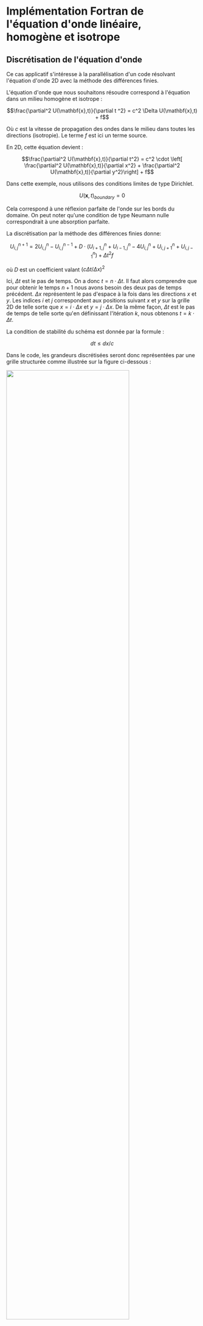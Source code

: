 # Implémentation Fortran de l'équation d'onde linéaire, homogène et isotrope

## Discrétisation de l'équation d'onde

Ce cas applicatif s'intéresse à la parallélisation d'un code résolvant
l'équation d'onde 2D avec la méthode des différences finies.

L'équation d'onde que nous souhaitons résoudre correspond à l'équation dans un milieu homogène et isotrope :
```math
\frac{\partial^2 U(\mathbf{x},t)}{\partial t ^2} = c^2 \Delta U(\mathbf{x},t) + f
```
Où $`c`$ est la vitesse de propagation des ondes dans le milieu dans toutes les directions (isotropie).
Le terme $`f`$ est ici un terme source.

En 2D, cette équation devient :
```math
\frac{\partial^2 U(\mathbf{x},t)}{\partial t^2} = c^2 \cdot \left[ \frac{\partial^2 U(\mathbf{x},t)}{\partial x^2}  + \frac{\partial^2 U(\mathbf{x},t)}{\partial y^2}\right] + f
```

Dans cette exemple, nous utilisons des conditions limites de type Dirichlet.
```math
U(\mathbf{x},t)_{boundary} = 0
```
Cela correspond à une réflexion parfaite de l'onde sur les bords du domaine.
On peut noter qu'une condition de type Neumann nulle correspondrait à une absorption parfaite.

La discrétisation par la méthode des différences finies donne:
```math
U^{n+1}_{i,j} = 2 U^{n}_{i,j} - U^{n-1}_{i,j} + D  \cdot \left( U^{n}_{i+1,j} + U^{n}_{i-1,j} - 4 U^{n}_{i,j} + U^{n}_{i,j+1} + U^{n}_{i,j-1}  \right) + \Delta t ^2 f
```
où $`D`$ est un coefficient valant $`\left( c \Delta t / \Delta x \right)^2`$

Ici, $`\Delta t`$ est le pas de temps. On a donc $`t = n \cdot \Delta t `$. Il faut alors comprendre que pour obtenir le temps $`n+1`$
nous avons besoin des deux pas de temps précédent.
$`\Delta x`$ représentent le pas d'espace à la fois dans les directions $`x`$ et $`y`$.
Les indices $`i`$ et $`j`$ correspondent aux positions suivant $`x`$ et $`y`$
sur la grille 2D de telle sorte que $`x = i \cdot \Delta x`$ et $`y = j \cdot \Delta x`$.
De la même façon, $`\Delta t`$ est le pas de temps de telle sorte qu'en
définissant l'itération $`k`$, nous obtenons $`t = k \cdot \Delta t`$.

La condition de stabilité du schéma est donnée par la formule :
```math
dt \leq dx / c
```

Dans le code, les grandeurs discrétisées seront donc représentées par une grille structurée comme illustrée
sur la figure ci-dessous :

<img src="../../../support/materiel/discretization_wave_equation.png" width="80%"/>

On remarque qu'obtenir la valeur de $`U^{n+1}_{i,j}`$ ne fait qu'appel qu'à des noeuds proches.
Ce type de problème se nomme problème de *stencil*.
Ils représentent une classe d’algorithme où les éléments
d’un tableau sont mis à jour à partir d’un motif local faisant appel aux points
adjacents.
C'est d'ailleurs un sujet d'étude pour obtenir les algorithmes les plus performants en informatique.
Il s'agit aussi d'un problème dit à dépendance local.
Il est de ce fait très facile à paralléliser.
En tout cas plus facile que les problèmes globaux.

## Description du répertoire

Ce programme écrit en Fortran se compose de plusieurs fichiers :
- main.F90: fichier principal contenant la structure du programme avec son initialisation et la boucle en temps
- parameters.F90 : fichier contenant tous les paramètres (variables)
- physics.F90 : fichier contenant l'initialisation physique du domaine et le solveur physique
- diagnostics.F90 : fichier contenant les diagnostiques

## Installation des dépendances

Ce programme nécessite l'installation d'un compilateur Fortran 90.

Pour le TP, vous aurez besoin d'installer un compilateur équipé de OpenMP.
C'est normalement le cas de la plupart des compilateurs récents.

Vous aurez aussi besoin d'installer MPI.
Sur les postes de travail de l'université, MPI est déjà installé.
Pour l'installer sur vos ordinateurs personnels, utilisez les instructions dans le dossier [./documentation](../../documentation/mpi.md).

## Compilation et exécution du programme

Pour compiler ce programme, vous pouvez tout simplement utiliser le makefile dans le dossier des sources :
```bash
make
```

La compilation génère un fichier `executable`. Vous pouvez lancer le programme en faisant :
```bash
./executable
```

Certains arguments peuvent être donné en ligne de commande après l'exécutable :

```bash
./executable -Nxy 500 500 -dx 0.01 -Nt 4000 -diags 100
```

Les arguments possibles ont la signification suivante :
- `Nxy`: nombre de points sur la grille dans la direction x puis y
- `Nt`: nombre d'itérations temporelles
- `diags`: période en nombre d'itérations entre chaque sortie de diagnostique
- `dx`: pas d'espace en x et en y


## Consignes de TP

Dans ce TP, vous aurez à modifier un programme séquentiel pour le paralléliser à la fois via OpenMP et MPI.
C'est le sujet des sous-sections I à IV.
Vous serez ensuite amené à étudier les performances des versions parallèles.
Il s'agit de la section IV.
En plus de travailler dans un code de calcul, il vous est demandé d'écrire un rapport détaillant votre démarche.
Le TP est divisé en questions successives vous invitant soit à modifier le code soit à compléter votre rapport, parfois les deux.
Pour le rapport, vous êtes libre du format d'écriture (LateX, Word, LibreOffice...).

### I. Découverte du code séquentiel

La première partie de ce TP est la découverte du code dans sa version non parallèle.

**Fichier main.F90 :**

Ouvrez le fichier [main.F90](./main.F90) et commencez par explorer la structure du code.
La première partie de l'initialisation est la définition des paramètres de simulation du code :

```fortran
Nx                  = 500                 ! Nombre de points sur la grille dans la direction x
Ny                  = 500                 ! Nombre de points sur la grille dans la direction y
dx                  = 0.01                 ! Pas d'espace
C                   = 1.                  ! Vitesse du son
Amplitude           = 40                 ! Amplitude du terme source
omega               = 2*PI                  ! Fréquence de la perturbation
Nt                  = 4000                ! Nombre d'itérations temporelles
alpha               = 0.5                 ! Facteur sur le pas en temps calculé avec la CFL
print_period        = 500                ! Période de sortie à l'écran des itérations
diagnostic_period   = 100                 ! Période en nombre d'itération entre chaque sortie de fichier
```

C'est ici que l'on peut jouer avec les paramètres comme la discrétisation de la grille (`Nx` et `Ny`),
la taille de la grille (`Lx` et `Ly`), le nombre d'itération (`Nt`).
Les paramètres sont stockés dans le fichier [parameters.F90](./parameters.F90).
Laissez ce fichier de côté pour le moment.

La fonction `get_arguments` vous permet de passer certains arguments en ligne de commande au moment de l'exécution.

La deuxième partie de l'initialisation va allouer les tableaux et définir des paramètres internes pour la simulation par l'appel à la fonction `initialize_domain` définie dans le fichier [physics.F90](./physics.F90).
Nécessairement, cette partie utilise les paramètres fournis plus haut dans `main.F90`.
Laissez le fichier [physics.F90](./physics.F90) de côté pour le moment.

Après l'initialisation c'est la boucle en temps. Par étapes sont effectués :
- la résolution de l'équation d'onde pour le pas de temps suivant par l'appel à la fonction `update_domain`
- les conditions limites par l'appel à `update_boundaries`. Pour des conditions réfléchissantes, cet appel pourrait même ne pas être fait.
- l'affichage d'information dans le terminal via `print_timestep_information`
- la sortie de la grille sous forme de fichiers binaires via `output_grid`

Vous devez remarquer que nous calculons le temps passé dans chaque partie du code grâce à la fonction `cpu_time`.
Une fois la boucle en temps terminée, les *timers* sont traités et affichés dans le terminal.

**Fichier parameters.F90 :**

Ouvrez le fichier [parameters.F90](./parameters.F90).
Ce fichier contient le module Fortran `parameters` contenant lui l'ensemble des paramètres utilisés dans le code.
C'est ici que vous trouverez les paramètres physiques, la déclaration des grilles et les paramètres numériques.
C'est également ici que vous devrez ajouter de nouvelles variables si ces dernières ne sont pas locales aux subroutines.

**Fichier physics.F90 :**

Ouvrez le fichier [physics.F90](./physics.F90).
Ce fichier contient les subroutines pour la résolution de l'équation d'onde et les choses connexes :
- `initialize_domain` : Cette subroutine initialise la simulation à partir des paramètres d'entrée données
  par l'utilisateur dans [main.F90](./main.F90). C'est notamment ici que sont allouées les grilles.
  A la fin de cette fonction, un récapitulatif des principaux paramètres est affiché dans le terminal.
  C'est ici que l'on rajoutera l'initialisation de certains paramètres pour MPI notamment.
  Vous pourrez aussi rajouter des informations à afficher pour la recherche de bug par exemple.
- `update_domain` : C'est dans cette fonction que l'équation d'onde est résolue pour le pas de temps suivant.
- `update_boundaries` : mise à jour des conditions aux limites
- `finalise_domain` : pour désallouer les grilles à la fin de la simulation

**Fichier diagnostics.F90 :**

Ouvrez le fichier [diagnostics.F90](./diagnostics.F90).
Ce fichier contient les fonctions relatives à l'affichage dans le terminal ou la sortie des fichiers de grille :
- `print_timestep_information` :
- `compute_grid_integration` :
- `output_grid` :

**Question 1.1 - première exécution :** Maintenant que vous avez une vision globale du code. Compilez et exécutez-le avec
les paramètres par défaut.

**Question 1.2 :** L'exécution a généré des fichiers dans le dossier `diags`.

- a) Utilisez les scripts Python fournis dans le dossier [python](../python) pour visualiser les résultats (utilisez le [README](../python/README.md) pour plus d'information).

- b) Placez dans le rapport une figure 2D ou 3D à différentes itérations de simulation.

**Question 1.3 - compteur en temps :**

- a) Prenez le temps d'observer les compteurs de temps (ou *timers*) affichés en fin de simulation.

- b) Quelle partie du code prend le plus de temps ?

### II. Découverte de la machine de calcul

**Question 2.1 - Architecture de la machine parallèle:** Avant de travailler sur la parallélisation du code, il est important de regarder
les propriétés de la machine parallèle que vous allez utiliser.
Dans notre cas, nous utiliserons des ordinateurs de bureau équipé d'un seul processeur mais de plusieurs coeurs de calcul.

- a) La première chose à faire est de récupérer ces informations. Pour cela, vous pouvez utiliser la commande suivante :

```bash
cat /proc/cpuinfo
```

Cette commande vous donne toutes les informations qui concernent votre processeur.
La ligne `model name` vous permet de récupérer le nom commercial du processeur et de faire une recherche Internet par exemple.
La ligne `cpu cores` vous donne le nombre de coeurs.
Vous noterez que les mêmes informations sont affichées un certain nombre de fois, autant de fois qu'il y a de *threads* pour être exact.
Un *thread* au sens d'Intel est une sous unité de calcul du coeur.
Il y a en général 2 *threads* par coeur qui partagent les ressources mémoires du coeur (à la fois le cache L2 mais aussi la bande passante !).
Lorsque l'on désire utiliser les *threads* comme des unités de calcul, on parle d'*hyperthreading*.

- b) Récupérez le nom du modèle du processeur. Utilisez un moteur de recherche pour trouver la page associée sur le site Intel.

- c) Donnez le nombre de coeurs total et le nombre de *threads* de votre processeur.

- d) Donnez la taille du cache L3.

- e) Sous Gnome, un autre moyen d'avoir des informations sur votre processeur est d'utiliser l'utilitaire graphique `Moniteur système` qui se substitue à la commande `top`.
Combien de CPUs sont affichés ? A quoi correspondent-ils ?
Prenez une capture d'écran et mettez la dans votre rapport.

### III. OpenMP

Dans cette deuxième partie, nous allons paralléliser le programme d'équation d'onde en utilisant la bibliothèque OpenMP
fonctionnant par directives.

**Préparation :** Pour cette partie, faites une copie du dossier contenant le code fortran que vous allez appeler `sequentiel`.
On utilisera cette copie comme référence.
Faites maintenant une deuxième copie pour y placer les directives OpenMP et appelez-la `openmp`.
Dans la partie suivante du TP, il vous sera demandé de modifier les sources dans le dossier `openmp`.

**Question 3.1 - région parallèle :** En premier lieu placez dans [main.F90](./main.F90) la directive d'ouverture et de fermeture d'une région
parallèle en OpenMP (`omp parallel`).
Faites en sorte que le passage des paramètres soit partagé par défaut (`shared`) et prenez soin de définir en privé (`private`)
les quelques paramètres qui en ont besoin. Justifiez le choix de l'emplacement de la directive dans le code et
le choix des paramètres passés en `private`. Compilez avec OpenMP (sans exécuter) pour vérifier.

**Question 3.2 - temps :** Pour mesurer le temps, il va être nécessaire de remplacer les fonctions `call cpu_time(time)` par la fonction OpenMP
spécifique `time = omp_get_wtime()` (https://www.openmp.org/spec-html/5.0/openmpsu160.html) dans [main.F90](./main.F90).
Le paramètre `time` est un réel dans les deux cas représentant des secondes. Compilez avec OpenMP (sans exécuter) pour vérifier.

**Question 3.3 - parallélisation de la boucle :** Dans [physics.F90](./physics.F90), ajoutez la directive permettant de paralléliser
la boucle de résolution de l'équation d'onde. Demandez à ce que le *scheduler* soit décidé au *runtime*. Compilez avec OpenMP (sans exécuter) pour vérifier.

**Astuce** : vous pouvez rendre parallèle des opérations sur des tableaux en utilisant `!$OMP workshare` :
```
!$omp workshare
A(:) = B(:) + C(:)
!$omp end workshare
```
Ou tout simplement transformer ces opérations en boucle classique précédée de `!$omp do`.
`workshare` ne semble cependant pas accepter la clause `schedule(runtime)`.

**Question 3.4 - région séquentielle :** Dans [main.F90](./main.F90) et [physics.F90](./physics.F90), identifiez les régions qui
nécessitent d'être faites en séquentiel. Ajoutez les directives souhaitées dans chaque cas. Justifiez rapidement votre choix.
Compilez avec OpenMP (sans exécuter) pour vérifier.

**Questions 3.5 - exécution :** Exportez dans votre environnement les variables pour le nombre de *threads* OpenMP (`OMP_NUM_THREADS=4`) et
le type *scheduler* ainsi que le le nombre de *chunks*. Choisissez pour commencer `OMP_SCHEDULE="static"`. Exécutez le code.

**Questions 3.6 - visualisation des résultats :** Visualisez les fichiers de sortie pour vous assurer que les résultats sont identiques
avec la version séquentielle.

### IV. MPI

Dans cette troisième partie, nous allons paralléliser le programme d'équation d'onde en utilisant la méthode par passage de message et la bibliothèque MPI.

**Préparation :** Faites maintenant une copie du dossier `sequentiel` et appelez-la `mpi`.
Vous allez modifier les sources pour y introduire la parallélisation MPI dans ce dossier.

**Question 4.1 - makefile :** En premier lieu, il nous faut modifier le makefile pour pouvoir compiler avec MPI.
Pour cela ouvrez le fichier `makefile` et remplacer `gfortran` par `mpif90` en tant que compilateur fortran (`FC`).
Supprimez les *flags* faisant référence à OpenMP : `-fopenmp`.
L'entête du makefle devrait ressembler à ça :
```makefile
# Fortran compiler (MPI wrapper)
FC = mpif90
# Fortran compiler flags
FFLAGS=
# Libraries
LDFLAGS =
```
Il est tout à fait possible de compiler un code séquentiel avec le *wrappper* MPI puisqu'il s'agit simplement d'un *wrapper* faisant appel au compilateur `gfortran`.
Compilez le code en faisant `make` pour vous assurez qu'il n'y a pas d'erreur.

**Question 4.2 - Initialisation de MPI :** Nous allons commencer par préparer le programme à MPI.
Pour cela, commencez par inclure le header MPI dans le fichier [main.F90](./main.F90).
Notez qu'il faudra l'inclure dans chaque fichier où sera appelées des fonctions MPI.

Effectuez l'initialisation de MPI tout en récupérant le nombre de rang et le rang du processus en cours.
Vous devrez déclarer les nouveaux paramètres dans le fichier [parameters.F90](./parameters.F90).
Les variables très locales comme l'erreur MPI par exemple peuvent être déclarées localement.
Aidez-vous du premier exercice sur MPI si besoin `1_initialization`.
N'oubliez pas de finaliser MPI tout de suite à la fin du programme.

**Question 4.3 - Timers :** Avant de rentrer dans le coeur du sujet, nous allons préparer le calcul du temps avec MPI.

a) En premier lieu, nous allons remplacer tous les appels à la fonction `cpu_time` dans le [main.F90](./main.F90) par la fonction MPI `MPI_WTIME()` plus adaptée.

Chaque processus MPI va donc faire un calcul local du temps passé dans chaque partie. Les bilans temporels ne seront affichés que par un seul processus.
En revanche, nous allons faire quelques statistiques en affichant le temps minimal, moyen et maximal entre tous les processus pour chaque partie du code. Dans [parameters.F90](./parameters.F90), nous avons déjà déclaré les tableaux `minimum_timers`, `average_timers` et `maximum_timers` à cet effet.

b) Utiliserz les fonctions MPI adéquates pour calculer le temps minimaml, moyen et maximal entre chaque processus.
Il n'y a pas une solution unique à cet exercice (plusieurs méthodes MPI sont possibles).
Vous pouvez coder cette partie directement dans [main.F90](./main.F90) avant l'affichage des temps.

c) Demandez à ce que l'affichage des temps à la fin de [main.F90](./main.F90) ne soit fait que par le rang 0. Dans le cas contraire, votre affichage sera saturé par les sorties terminal de chaque processus.

d) Compilez le code et exécutez le en demandant qu'un processeur.
```bash
mpirun -np 1 ./executable
```
Vérifiez que les résultats sont ceux attendus.

**Question 4.4 - Topologie :** L'idée est de découper la grille discrétisée en sous-grilles de manière cartésienne
dans les deux directions x et y.
Chaque processus MPI devra s'occuper d'une sous-grille.
La première chose à faire est donc de créer la topologie cartésienne.

- a) Ajoutez les nouveaux paramètres MPI dans le fichier [parameters.F90](./parameters.F90) permettant de créer la topologie cartésienne.

- b) Faites en sorte que la fonction de lecture des arguments en ligne de commande puisse lire le nombre de rangs dans chaque dimension (lignes commentées)

- c) Ajoutez les fonctions MPI correspondantes permettant de créer la topologie cartésienne dans [main.F90](./main.F90).
Ces fonctions doivent être placées après la lecture des paramètres mais avant l'initialisation.

- d) Rajoutez une condition qui vérifie que le nombre de processus dans chaque direction est conforme avec le nombre total de processus donné par la commande `mpirun`.

Pour les points a) à c), vous pouvez utiliser l'exercice 6 `6_cartesian_com` pour vous aider ainsi que le cours.

- e) Compilez le code et exécutez-le en demandant qu'un seul processus pour vérifier qu'il n'y a pas d'erreur à ce stade.

**Question 4.5 - Création des paramètres physiques locaux :** Dans le programme séquentiel, les grilles `next_grid`, `curr_grid` et `prev_grid` étaient des tableaux représentant l'ensemble du domaine.
Ces grilles deviennent maintenant une représentation locale de la sous-grille de chaque domaine MPI.
Ce sont donc des sous-grilles indépendantes constituant des morceaux des grilles totales.

Dans les problèmes de stencil, la décomposition de la grille en sous-domaines
de manière naïve entraîne un problème pour les points aux bords.
Il est nécessaire de mettre en place dans un modèle de programmation par passage de message des cellules dîtes fantômes
afin de recevoir des sous-domaines voisins la portion de données nécessaire à la résolution du schéma numérique.
La décomposition MPI et les cellules fantômes sont illustrées par la figure ci-dessous :

![MPI decomposition pour l'équation d'onde](../../../support/materiel/mpi_decomposition_wave_equation.png)

Pour les noeuds qui sont aux bords des sous-domaines, il est nécessaire de communiquer les valeurs adjacentes situées sur les autres sous-domaines MPI pour résoudre le schéma numérique.
Au lieu de communiquer chaque valeur une par une, il est préférable de les communiquer par bloc et de les stocker dans ce qu'on appelle
des cellules fantômes.
Ces cellules forment un halo autour des sous-domaines.

Il va donc falloir les allouer mais la taille va cette fois dépendre du nombre de processus MPI.
Pour commencer, vous allez créer les paramètres locaux suivant :
- local_Nx, local_Ny : le nombre de noeuds dans chaque processus MPI.
- local_Lx, local_Ly : la tailles du sous-domaine associé à chaque processus MPI.
- local_x_min, local_y_min : la borne minimale en x et en y
- local_x_max, local_y_max : la borne maximale en x et en y

Pour cela :

- a) Déclarez ces paramètres dans [parameters.F90](./parameters.F90).
  
- b) Calculez leurs valeurs dans la fonction `initialize_domain` de [physics.F90](./physics.F90).

- c) Modifiez ensuite l'allocation des tableaux pour utiliser les paramètres locaux. Vous pouvez également faire afficher à l'écran une partie de ces paramètres pour contrôler leurs valeurs.

Faites-en sorte que seulement le rang 0 puisse afficher à l'écran les informations à l'écran (pour débuguer votre programme, rien ne vous empêche
d'utiliser la fonction `print` depuis n'importe quel rang).

- d) Mettez à jour le calcul des conditions initiales

- e) Compilez et exécutez le code avec un processeur pour contrôler qu'il n'y a pas d'erreur à ce stade.

**Question 4.6 - Calcul du pas de temps suivant :** Nous allons maintenant mettre à jour la subroutine permettant de calculer le pas de temps suivant `update_domain` dans [physics.F90](./physics.F90).

- a) Mettez à jour les bornes des boucles sur les éléments de grille en utilisant les paramètres locaux.

- b) Compilez et exécutez le code avec un processeur pour contrôler qu'il n'y a pas d'erreur à ce stade.

**Question 4.7 - Echange des cellules fantômes :** Cette partie est l'une des plus délicates. Il s'agit maintenant de communiquer les informations qui viendront mettre à jour les cellules fantômes avant de calculer la grille au pas de temps suivant.

Pour cela, nous allons travailler directement dans la boucle en temps.
Vous allez implémenter en utilisant le type de communication MPI adéquate les échanges de données vers les cellules fantômes juste avant de mettre à jour le domaine.
Faites bien attention à communiquer dans chaque direction de l'espace (`-x`, `+x`, `-y`, `+y`).
Rajouter de nouveaux *timers* autour de ces communications et faites les apparaître dans les détails de la boucle en temps à la fin de [main.F90](./main.F90).

Compilez et exécutez le code avec un processeur pour contrôler qu'il n'y a pas d'erreur à ce stade.

**Question 4.8 - Affichage des pas de temps :** Dans le fichier [diagnostics.F90](./diagnostics.F90), la fonction `print_timestep_information` permet d'afficher
le pas de temps en cours et l'intégration de la grille à ce pas de temps.
En parallèle, le calcul de l'intégration de la grille doit d'abord se faire localement puis une communication doit être faite pour sommer les contributions
de chaque processus.

- a) Rajoutez la communication MPI adéquate permettant de sommer les intégrations locales dans `compute_grid_integration`. Rajoutez des paramètres si besoin.

- b) Dans `print_timestep_information`, faites-en sorte que seul le processus 0 puisse afficher dans le terminal.

**Question 4.9 - Diagnostiques :** La dernière partie qu'il faut adapter sont les sorties de fichiers. En effet, pour le moment la sortie de fichier se fait par chaque processeur mais chaque processeur ne possède pas la même portion de grille. Il existe plusieurs façons de gérer les sorties en calcul parallèle. Certaines sont plus efficaces que d'autres.

Ici, nous allons adopter l'écriture de toute la grille par le seul processus 0. Cela signifie qu'il va falloir que tous les processus communiquent au processeur 0
leur morceau de la grille globale. Le processus 0 reconstitue l'intégralité de la grille avant de l'écrire sur le disque comme en séquentiel.

- a) Dans [diagnostics.F90](./diagnostics.F90), mettez en place un algorithme dans la fonction `output_grid` pour effectuer le rapatriement des grilles locales des autres processus vers le processus 0 dans une grille globale qui sera écrite sur le disque.

- b) Expliquez maintenant les raisons qui font que cette façon de faire n'est pas très efficace.

En pratique, les sorties de fichiers sont très rarement faites de cette façon. Si cela ne pose pas de gros problème sur un socket, la méthode n'est plus du tout efficace sur un calculateur. Il existe dans MPI des fonctions permettant d'écrire des fichiers en parallèle (MPI-IO). Le fonctionnement de cette partie de MPI n'est pas au programme de ce cours. Il existe ensuite des bibliothèques d'IO qui intègre MPI ou une autre solution d'écriture parallèle et simplifie son fonctionnement tout en fournissant des structures de données adaptées (HDF5, ADIOS, NETCDF). Ces bibliothèques sont très courantes dans le monde du HPC.

**Question 4.10 - première exécution en parallèle :** A ce stade, votre code est maintenant prêt pour une exécution en parallèle.

- a) Compilez le code et exécutez-le en parallèle avec plusieurs processus.

- b) Contrôlez le résultat en ouvrant les fichiers de sortie grâce aux scripts Python (si votre code est bien conçu, il n'y a aucune modification à apporter aux scripts Python).

Allez voir la [page sur la visualisation](../python/README.md) pour plus d'information.

**Attention** : Lorsque vous exécutez votre code, ne faites rien tourner d'autre à côté.
Cela risquerait de ralentir votre exécution et de perturber votre exécution.

### V. Analyse de la performance

Dans cette dernière partie, nous allons analyser la performance de nos applications parallèles.

**Question 5.1 - Scalabilité faible** : Vous allez utiliser le code pour effectuer des tests de scalabilité faible.
Pour cela, vous allez faire plusieurs *runs* en augmentant successivement le nombre de processus tout en gardant la même taille de sous-domaine par rang (la surface totale du domaine va donc augmenter proportionnellement au nombre de processus).

- a) Choisissez d'abord un *scheduler* que vous allez conserver dans cette étude. Spécifiez lequel vous avez choisi dans votre rapport avec la taille de *chunk*. N'oubliez pas de le spécifier en entrant la ligne de commande `export OMP_SCHEDULE...`.

**Quelques conseils** : pendant vos tests, il est nécessaire de laisser le maximum de ressource à votre code.
Cela veut dire avoir le minimum de programmes ouverts.
Si vous utilisez votre navigateur alors il est nécessaire d'avoir le minimum d'onglets ouverts et d'éviter les sites internet bourrés de scripts (FaceBook par exemple...).
Sans cela, vous risquez de dégrader vos résultats.
Cela sera d'autant plus visible que le nombre de *threads* que vous utiliserez sera grand.

- b) Vous allez d'abord effectuer cette étude avec le code OpenMP. Faites évoluer le nombre de *threads* de 1 à 12 en utilisant une grille locale de 300x300 points :
```bash
export OMP_NUM_THREADS=1 ; ./executable -Nxy 300 300 -Nt 4000 -diags 5000
export OMP_NUM_THREADS=2 ; ./executable -Nxy 300 600 -Nt 4000 -diags 5000
export OMP_NUM_THREADS=3 ; ./executable -Nxy 300 900 -Nt 4000 -diags 5000
export OMP_NUM_THREADS=4 ; ./executable -Nxy 300 1200 -Nt 4000 -diags 5000
export OMP_NUM_THREADS=5 ; ./executable -Nxy 300 1500 -Nt 4000 -diags 5000
export OMP_NUM_THREADS=6 ; ./executable -Nxy 300 1800 -Nt 4000 -diags 5000
export OMP_NUM_THREADS=8 ; ./executable -Nxy 300 2400 -Nt 4000 -diags 5000
export OMP_NUM_THREADS=12 ; ./executable -Nxy 300 3600 -Nt 4000 -diags 5000
```
Notez les temps que vous obtenez dans chaque cas.
Il est recommandé de ne pas se contenter d'une valeur mais de faire la moyenne de plusieurs valeurs pour prendre en compte les fluctuations en temps.

- c) Calculez pour un processus l'espace mémoire approximatif en Mo occupé par les 3 grilles utilisées pour la résolution de l'équation d'onde.
A partir de combien de processus atteint-on la taille du cache L3 ?

- d) D'après vous, pourquoi est-il préférable de faire évoluer le nombre de points dans la direction `y` plutôt que dans la direction `x` ?
En serait-il de même dans un autre langage que Fortran ?

- e) Grâce à la méthode de votre choix (Python, Matlab, Excel...), tracez sur une courbe **le temps** total passé dans le programme OpenMP en fonction du nombre de processus.
Mettez votre courbe dans le rapport.

**Aide** : pour vous aider, vous trouverez des scripts Python préconçus et à remplir pour tracer ces courbes dans le dossier [python](../python/).

- f) Tracez maintenant grâce aux mêmes données, la courbe d'efficacité de passage à l'échelle pour le code OpenMP.
Mettez votre courbe dans le rapport.

- g) Vous allez maintenant effectuer la même chose pour le programme parallèle MPI.
```bash
mpirun -np 1 ./executable -Nxy 300 300 -ranksxy 1 1 -Nt 4000 -diags 5000
mpirun -np 2 ./executable -Nxy 300 600 -ranksxy 1 2 -Nt 4000 -diags 5000
mpirun -np 3 ./executable -Nxy 300 900 -ranksxy 1 3 -Nt 4000 -diags 5000
mpirun -np 4 ./executable -Nxy 300 1200 -ranksxy 1 4 -Nt 4000 -diags 5000
mpirun -np 5 ./executable -Nxy 300 1500 -ranksxy 1 5 -Nt 4000 -diags 5000
mpirun -np 6 ./executable -Nxy 300 1800 -ranksxy 1 6 -Nt 4000 -diags 5000
mpirun -np 8 ./executable -Nxy 300 2400 -ranksxy 1 8 -Nt 4000 -diags 5000
mpirun -np 12 ./executable -Nxy 300 3600 -ranksxy 1 12 -Nt 4000 -diags 5000
```
Gardez dans chaque cas le temps moyen total, le temps moyen dans l'équation d'onde et le temps moyen dans les cellules fantômes (effectuez des moyennes sur plusieurs *runs*).
Pour un même *run*, explicitez dans le rapport quelles fluctuations entre le temps min, moyen et max vous observez pour le temps total et le temps passé dans les cellules fantômes, à savoir les échanges MPI.
Expliquez pourquoi ce qui est observé pour les échanges MPI ne se retrouve pas dans le temps total.

- h) Tracez une courbe de temps faisant apparaître le temps total passé dans le programme, le temps passé dans la résolution de l'équation d'onde (ce qui représente le coeur de calcul du programme) et le temps passé dans la gestion des cellules fantômes (ce qui représente le temps dans les échanges MPI) en fonction du nombre de processus.

- i) Tracez maintenant grâce aux mêmes données, la courbe d'efficacité de passage à l'échelle faible (*weak scaling*) pour le code MPI.
Faites apparaître la courbe de scalabilité parfaite.
Mettez votre courbe dans le rapport.

- j) Comparez les résultats en temps obtenus entre le programme OpenMP et le programme MPI.

- k) A partir de combien de processus environ observe-t-on une cassure dans la courbe de passage à l'échelle dans les deux cas ? Cela s'explique par la combinaison de deux facteurs. Explicitez ces deux raisons.

- l) Tracer la part du temps passé dans MPI et dans l'équation d'onde par rapport au temps total en fonction du nombre de processus.
Décrivez et expliquez comment évolue la part MPI en fonction du nombre de processus (tenez compte des grandes tendances).

- m) A partir de quand peut-on dire qu'augmenter le nombre de processus n'est plus intéressant pour accélérer notre programme (dit d'une autre façon, à partir de quand notre programme n'est plus scalable) ?

**Question 5.2 - Scalabilité forte** : Vous allez maintenant étudier la scalabilité forte.
Pour cela, vous allez faire plusieurs *runs* en augmentant successivement le nombre de processus tout en gardant constante la taille du domaine.
Vous commencerez d'abord par le programme OpenMP avant de passer sur le programme MPI.

- a) Choisissez d'abord un *scheduler* que vous allez conserver dans cette étude. Spécifiez lequel vous avez choisi dans votre rapport avec la taille de *chunk*. N'oubliez pas de le spécifier en entrant la ligne de commande `export OMP_SCHEDULE...`.

- b) Vous allez d'abord effectuer cette étude avec le code OpenMP. Faites évoluer le nombre de *threads* de 1 à 12 en utilisant une grille globale de 300x1500 points :
```bash
export OMP_NUM_THREADS=1 ; ./executable -Nxy 300 1500 -Nt 4000 -diags 5000
export OMP_NUM_THREADS=2 ; ./executable -Nxy 300 1500 -Nt 4000 -diags 5000
export OMP_NUM_THREADS=3 ; ./executable -Nxy 300 1500 -Nt 4000 -diags 5000
export OMP_NUM_THREADS=4 ; ./executable -Nxy 300 1500 -Nt 4000 -diags 5000
export OMP_NUM_THREADS=5 ; ./executable -Nxy 300 1500 -Nt 4000 -diags 5000
export OMP_NUM_THREADS=6 ; ./executable -Nxy 300 1500 -Nt 4000 -diags 5000
export OMP_NUM_THREADS=10 ; ./executable -Nxy 300 1500 -Nt 4000 -diags 5000
export OMP_NUM_THREADS=12 ; ./executable -Nxy 300 1500 -Nt 4000 -diags 5000
```
Notez les temps que vous obtenez dans chaque cas (en moyennant sur plusieurs *runs*).
Quel est l'intérêt ici d'utiliser une grille globale de 300x1500 points ?

- c) Tracez sur une courbe l'évolution du temps total en fonction du nombre de processus pour le programme OpenMP.

- d) Tracez maintenant la courbe de scalabilité forte pour le programme OpenMP à partir des données précédentes.

- e) Vous allez maintenant effectuer la même chose pour le programme parallèle MPI.
```bash
mpirun -np 1 ./executable -Nxy 300 1500 -ranksxy 1 1 -Nt 4000 -diags 5000
mpirun -np 2 ./executable -Nxy 300 1500 -ranksxy 1 2 -Nt 4000 -diags 5000
mpirun -np 3 ./executable -Nxy 300 1500 -ranksxy 1 3 -Nt 4000 -diags 5000
mpirun -np 4 ./executable -Nxy 300 1500 -ranksxy 1 4 -Nt 4000 -diags 5000
mpirun -np 5 ./executable -Nxy 300 1500 -ranksxy 1 5 -Nt 4000 -diags 5000
mpirun -np 6 ./executable -Nxy 300 1500 -ranksxy 1 6 -Nt 4000 -diags 5000
mpirun -np 10 ./executable -Nxy 300 1500 -ranksxy 1 10 -Nt 4000 -diags 5000
mpirun -np 12 ./executable -Nxy 300 1500 -ranksxy 1 12 -Nt 4000 -diags 5000
```
Gardez dans chaque cas le temps moyen total, le temps moyen dans l'équation d'onde et le temps moyen dans les cellules fantômes (effectuez des moyennes sur plusieurs *runs*).

- f) Tracez une courbe de temps faisant apparaître le temps total passé dans le programme, le temps passé dans la résolution de l'équation d'onde (ce qui représente le coeur de calcul du programme) et le temps passé dans la gestion des cellules fantômes (ce qui représente le temps dans les échanges MPI) en fonction du nombre de processus.
Mettez votre courbe dans le rapport.

- g) Tracez maintenant grâce aux mêmes données, la courbe d'efficacité de passage à l'échelle forte (*strong scaling*) pour le code MPI.
Faites apparaître la courbe de scalabilité parfaite.
Mettez votre courbe dans le rapport.

- h) Comparez les temps obtenus avec le code OpenMP et le code MPI.
Pour quelle raison passé approximativement 6 processus, le temps de calcul n'évolue plus avec le nombre de processus alors que la taille de grille continue de diminuer ?

- i) Tracez la part du temps passé dans MPI et dans l'équation d'onde sur le temps total.
Mettez votre courbe dans le rapport.
Expliquez pourquoi la part du temps passé dans MPI augmente brutalement passé 6 processus.

- j) A partir de combien de processus pour la version OpenMP et MPI peut-on dire que notre programme n'est plus scalable ?

**Question 5.3 - Axe d'amélioration** : Voyez-vous un axe d'amélioration pour accélérer le programme MPI ?
